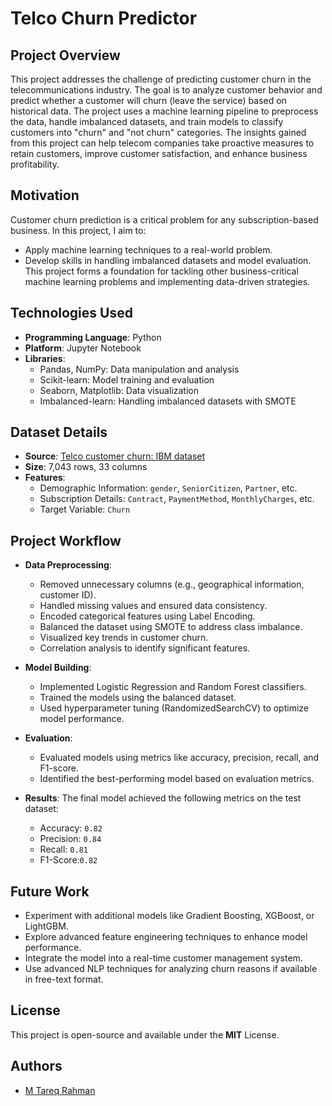 # Telco Churn Predictor

## Project Overview
This project addresses the challenge of predicting customer churn in the telecommunications industry. The goal is to analyze customer behavior and predict whether a customer will churn (leave the service) based on historical data. The project uses a machine learning pipeline to preprocess the data, handle imbalanced datasets, and train models to classify customers into "churn" and "not churn" categories. The insights gained from this project can help telecom companies take proactive measures to retain customers, improve customer satisfaction, and enhance business profitability.


## Motivation
Customer churn prediction is a critical problem for any subscription-based business. In this project, I aim to:

- Apply machine learning techniques to a real-world problem.
- Develop skills in handling imbalanced datasets and model evaluation. This project forms a foundation for tackling other business-critical machine learning problems and implementing data-driven strategies.


## Technologies Used
- **Programming Language**: Python
- **Platform**: Jupyter Notebook
- **Libraries**:
  - Pandas, NumPy: Data manipulation and analysis
  - Scikit-learn: Model training and evaluation
  - Seaborn, Matplotlib: Data visualization
  - Imbalanced-learn: Handling imbalanced datasets with SMOTE
    

## Dataset Details
- **Source**: [Telco customer churn: IBM dataset](https://www.kaggle.com/datasets/yeanzc/telco-customer-churn-ibm-dataset)
- **Size**: 7,043 rows, 33 columns
- **Features**:
  - Demographic Information: `gender`, `SeniorCitizen`, `Partner`, etc.
  - Subscription Details: `Contract`, `PaymentMethod`, `MonthlyCharges`, etc.
  - Target Variable: `Churn`

## Project Workflow
- **Data Preprocessing**:
   - Removed unnecessary columns (e.g., geographical information, customer ID).
   - Handled missing values and ensured data consistency.
   - Encoded categorical features using Label Encoding.
   - Balanced the dataset using SMOTE to address class imbalance.
   - Visualized key trends in customer churn.
   - Correlation analysis to identify significant features.

- **Model Building**:
  - Implemented Logistic Regression and Random Forest classifiers.
  - Trained the models using the balanced dataset.
  - Used hyperparameter tuning (RandomizedSearchCV) to optimize model performance.
    
- **Evaluation**:
  - Evaluated models using metrics like accuracy, precision, recall, and F1-score.
  - Identified the best-performing model based on evaluation metrics.

- **Results**:
The final model achieved the following metrics on the test dataset:

   - Accuracy: `0.82`
   - Precision: `0.84`
   - Recall: `0.81`
   - F1-Score:`0.82`

## Future Work
- Experiment with additional models like Gradient Boosting, XGBoost, or LightGBM.
- Explore advanced feature engineering techniques to enhance model performance.
- Integrate the model into a real-time customer management system.
- Use advanced NLP techniques for analyzing churn reasons if available in free-text format.

## License
This project is open-source and available under the **MIT** License.

## Authors

- [M Tareq Rahman](https://github.com/Tareq553)

